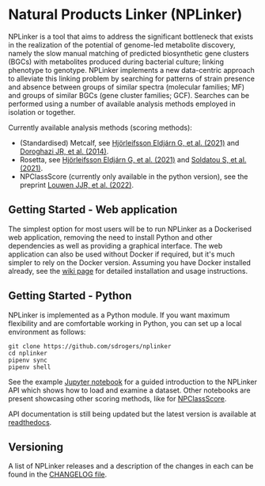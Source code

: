 # Natural Products Linker (NPLinker)

NPLinker is a tool that aims to address the significant bottleneck that exists in the realization of the potential of genome-led metabolite discovery, namely the slow manual matching of predicted biosynthetic gene clusters (BGCs) with metabolites produced during bacterial culture; linking phenotype to genotype. NPLinker implements a new data-centric approach to alleviate this linking problem by searching for patterns of strain presence and absence between groups of similar spectra (molecular families; MF) and groups of similar BGCs (gene cluster families; GCF). Searches can be performed using a number of available analysis methods employed in isolation or together. 

Currently available analysis methods (scoring methods):
- (Standardised) Metcalf, see [Hjörleifsson Eldjárn G, et al. (2021)](https://journals.plos.org/ploscompbiol/article?id=10.1371/journal.pcbi.1008920) and [Doroghazi JR, et al. (2014)](https://www.nature.com/articles/nchembio.1659).
- Rosetta, see [Hjörleifsson Eldjárn G, et al. (2021)](https://journals.plos.org/ploscompbiol/article?id=10.1371/journal.pcbi.1008920) and [Soldatou S, et al. (2021)](https://www.mdpi.com/1660-3397/19/2/103).
- NPClassScore (currently only available in the python version), see the preprint [Louwen JJR, et al. (2022)](https://www.researchsquare.com/article/rs-1391827/new/v1).

## Getting Started - Web application

The simplest option for most users will be to run NPLinker as a Dockerised web application, removing the need to install Python and other dependencies as well as providing a graphical interface. The web application can also be used without Docker if required, but it's much simpler to rely on the Docker version. Assuming you have Docker installed already, see the [wiki page](https://github.com/sdrogers/nplinker/wiki/WebappInstallation) for detailed installation and usage instructions. 

## Getting Started - Python

NPLinker is implemented as a Python module. If you want maximum flexibility and are comfortable working in Python, you can set up a local environment as follows:
```
git clone https://github.com/sdrogers/nplinker
cd nplinker
pipenv sync
pipenv shell
```
See the example [Jupyter notebook](notebooks/nplinker_demo1.ipynb) for a guided introduction to the NPLinker API which shows how to load and examine a dataset. Other notebooks are present showcasing other scoring methods, like for [NPClassScore](notebooks/npclassscore_linking/NPClassScore_demo.ipynb).

API documentation is still being updated but the latest version is available at [readthedocs](https://nplinker.readthedocs.io/en/latest/).

## Versioning

A list of NPLinker releases and a description of the changes in each can be found in the [CHANGELOG file](https://github.com/sdrogers/nplinker/blob/master/CHANGELOG.md).
